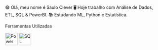 
😁 Olá, meu nome é Saulo Clever
🖥️ Hoje trabalho com Análise de Dados, ETL, SQL & PowerBI.
📚 Estudando ML, Python e Estatística.


Ferramentas Utilizadas

 <img src="https://upload.wikimedia.org/wikipedia/commons/c/cf/New_Power_BI_Logo.svg" alt="Power BI" width="40" height="40"/> 
 <img src="https://cdn.jsdelivr.net/gh/devicons/devicon/icons/postgresql/postgresql-original-wordmark.svg" alt="SQL" width="40" height="40"/>
